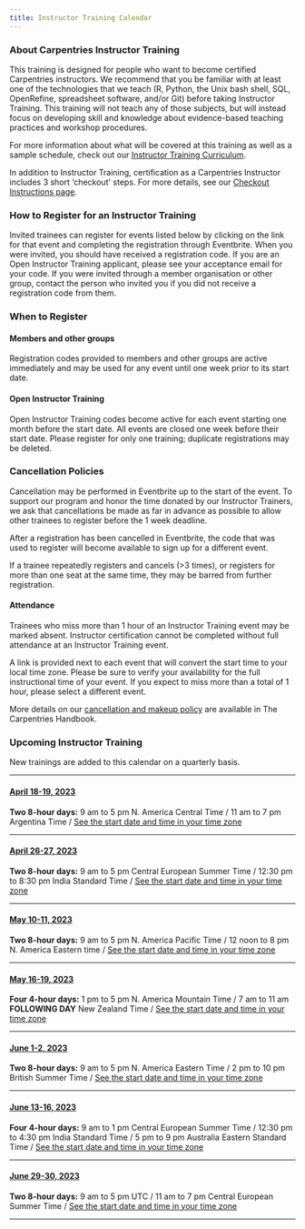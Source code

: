 ```yaml
---
title: Instructor Training Calendar
---
```


### About Carpentries Instructor Training

This training is designed for people who want to become certified Carpentries instructors. We recommend that you be familiar with at least one of the technologies that we teach (R, Python, the Unix bash shell, SQL, OpenRefine, spreadsheet software, and/or Git) before taking Instructor Training. This training will not teach any of those subjects, but will instead focus on developing skill and knowledge about evidence-based teaching practices and workshop procedures.

For more information about what will be covered at this training as well as a sample schedule, check out our [Instructor Training Curriculum](https://carpentries.github.io/instructor-training/).

In addition to Instructor Training, certification as a Carpentries Instructor includes 3 short ‘checkout' steps. For more details, see our [Checkout Instructions page](https://carpentries.github.io/instructor-training/checkout/index.html).

### How to Register for an Instructor Training

Invited trainees can register for events listed below by clicking on the link for that event and completing the registration through Eventbrite. When you were invited, you should have received a registration code. If you are an Open Instructor Training applicant, please see your acceptance email for your code. If you were invited through a member organisation or other group, contact the person who invited you if you did not receive a registration code from them.

### When to Register

#### Members and other groups

Registration codes provided to members and other groups are active immediately and may be used for any event until one week prior to its start date.

#### Open Instructor Training

Open Instructor Training codes become active for each event starting one month before the start date. All events are closed one week before their start date. Please register for only one training; duplicate registrations may be deleted.

### Cancellation Policies

Cancellation may be performed in Eventbrite up to the start of the event. To support our program and honor the time donated by our Instructor Trainers, we ask that cancellations be made as far in advance as possible to allow other trainees to register before the 1 week deadline.

After a registration has been cancelled in Eventbrite, the code that was used to register will become available to sign up for a different event.

If a trainee repeatedly registers and cancels (>3 times), or registers for more than one seat at the same time, they may be barred from further registration.

#### Attendance

Trainees who miss more than 1 hour of an Instructor Training event may be marked absent. Instructor certification cannot be completed without full attendance at an Instructor Training event.

A link is provided next to each event that will convert the start time to your local time zone. Please be sure to verify your availability for the full instructional time of your event. If you expect to miss more than a total of 1 hour, please select a different event.

More details on our [cancellation and makeup policy](https://docs.carpentries.org/topic_folders/instructor_training/cancellations_and_makeups.html) are available in The Carpentries Handbook.

### Upcoming Instructor Training

New trainings are added to this calendar on a quarterly basis.

<hr>

#### [April 18-19, 2023](https://www.eventbrite.com/e/online-instructor-training-april-18-19-2023-tickets-568423047637)

**Two 8-hour days:** 9 am to 5 pm N. America Central Time / 11 am to 7 pm Argentina Time /
[See the start date and time in your time zone](https://www.timeanddate.com/worldclock/fixedtime.html?msg=Instructor+Training+Event&iso=20230418T09&p1=64&ah=8)

<hr>

#### [April 26-27, 2023](https://www.eventbrite.com/e/online-instructor-training-april-26-27-2023-tickets-568436357447)

**Two 8-hour days:** 9 am to 5 pm Central European Summer Time / 12:30 pm to 8:30 pm India Standard Time / [See the start date and time in your time zone](https://www.timeanddate.com/worldclock/fixedtime.html?msg=Instructor+Training+Event&iso=20230426T09&p1=195&ah=8)

<hr>

#### [May 10-11, 2023](https://www.eventbrite.com/e/online-instructor-training-may-10-11-2023-tickets-568443518867)

**Two 8-hour days:** 9 am to 5 pm N. America Pacific Time / 12 noon to 8 pm N. America Eastern time / [See the start date and time in your time zone](https://www.timeanddate.com/worldclock/fixedtime.html?msg=Instructor+Training+Event&iso=20230510T09&p1=137&ah=8)

<hr>

#### [May 16-19, 2023](https://www.eventbrite.com/e/online-instructor-training-may-16-19-2023-tickets-568445484747)

**Four 4-hour days:** 1 pm to 5 pm N. America Mountain Time / 7 am to 11 am **FOLLOWING DAY** New Zealand Time / [See the start date and time in your time zone](https://www.timeanddate.com/worldclock/fixedtime.html?msg=Instructor+Training+Event&iso=20230516T13&p1=42&ah=4)

<hr>

#### [June 1-2, 2023](https://www.eventbrite.com/e/online-instructor-training-june-1-2-2023-tickets-568447530867)

**Two 8-hour days:** 9 am to 5 pm N. America Eastern Time / 2 pm to 10 pm British Summer Time / [See the start date and time in your time zone](https://www.timeanddate.com/worldclock/fixedtime.html?msg=Instructor+Training+Event&iso=20230601T09&p1=77&ah=8)

<hr>

#### [June 13-16, 2023](https://www.eventbrite.com/e/online-instructor-training-june-13-16-2023-tickets-568451201847)

**Four 4-hour days:** 9 am to 1 pm Central European Summer Time / 12:30 pm to 4:30 pm India Standard Time / 5 pm to 9 pm Australia Eastern Standard Time / [See the start date and time in your time zone](https://www.timeanddate.com/worldclock/fixedtime.html?msg=Instructor+Training+Event&iso=20230613T09&p1=195&ah=4)

<hr>

#### [June 29-30, 2023](https://www.eventbrite.com/e/online-instructor-training-june-29-30-2023-tickets-568452846767)

**Two 8-hour days:** 9 am to 5 pm UTC / 11 am to 7 pm Central European Summer Time / [See the start date and time in your time zone](https://www.timeanddate.com/worldclock/fixedtime.html?msg=Instructor+Training+Event&iso=20230629T09&p1=1440&ah=8)

<hr>
